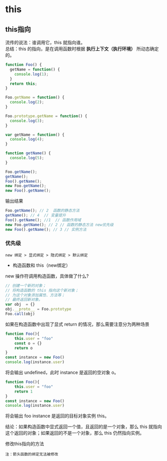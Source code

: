 # this

## this指向

流传的说法：谁调用它，this 就指向谁。  
总结：this 的指向，是在调用函数时根据 **执行上下文（执行环境）** 所动态确定的。

```js
function Foo() {
  getName = function() {
    console.log(1);
  }
  return this;
}

Foo.getName = function() {
  console.log(2);
}

Foo.prototype.getName = function() {
  console.log(3);
}

var getName = function() {
  console.log(4);
}

function getName() {
  console.log(5);
}

Foo.getName();
getName();
Foo().getName();
new Foo.getName();
new Foo().getName();

```
输出结果
```js
Foo.getName(); // 2  函数的静态方法
getName(); // 4  // 变量提升
Foo().getName(); //1  // 函数作用域
new Foo.getName(); // 2 // 函数的静态方法 new优先级
new Foo().getName(); // 3 // 实例方法

```

### 优先级

```
new 绑定 > 显式绑定 > 隐式绑定 > 默认绑定
```

- 构造函数和 this（new绑定）

new 操作符调用构造函数，具体做了什么?

```js
// 创建一个新的对象；
// 将构造函数的 this 指向这个新对象；
// 为这个对象添加属性、方法等；
// 最终返回新对象。
var obj  = {}
obj.__proto__ = Foo.prototype
Foo.call(obj)
```

如果在构造函数中出现了显式 return 的情况，那么需要注意分为两种场景
```js
function Foo(){
    this.user = "foo"
    const o = {}
    return o
}
const instance = new Foo()
console.log(instance.user)
```
将会输出 undefined，此时 instance 是返回的空对象 o。
```js
function Foo(){
    this.user = "foo"
    return 1
}
const instance = new Foo()
console.log(instance.user)
```
将会输出 foo instance 是返回的目标对象实例 this。

结论：如果构造函数中显式返回一个值，且返回的是一个对象，那么 this 就指向这个返回的对象；如果返回的不是一个对象，那么 this 仍然指向实例。

修改this指向的方法

```
注：箭头函数的绑定无法被修改
```